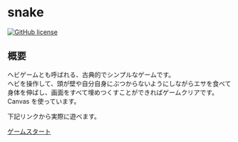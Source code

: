 

# snake

[![GitHub license](<https://img.shields.io/github/license/suyeden/snake>)](<https://github.com/suyeden/snake/blob/master/LICENSE>)  


## 概要

ヘビゲームとも呼ばれる、古典的でシンプルなゲームです。  
ヘビを操作して、頭が壁や自分自身にぶつからないようにしながらエサを食べて身体を伸ばし、画面をすべて埋めつくすことができればゲームクリアです。  
Canvas を使っています。  

下記リンクから実際に遊べます。  

[ゲームスタート](https://suyeden.github.io/demo/snake/index.html)  

